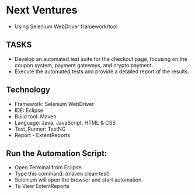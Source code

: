 <h1 align="left">Next Ventures</h1>

- Using Selenium WebDriver framework/tool

<h2 align="left">TASKS</h2>

- Develop an automated test suite for the checkout page, focusing on the coupon system, payment gateways, and crypto payment.
- Execute the automated tests and provide a detailed report of the results.
  
<h2 align="left">Technology</h2>

- Framework: Selenium WebDriver
- IDE: Eclipse
- Build tool: Maven
- Language: Java, JavaScript, HTML & CSS
- Test_Runner: TestNG
- Report - ExtentReports

<h2 align="left">Run the Automation Script:</h2>

- Open Terminal from Eclipse
- Type this command: (maven clean test)
- Selenium will open the browser and start automation.
- To View ExtentReports
